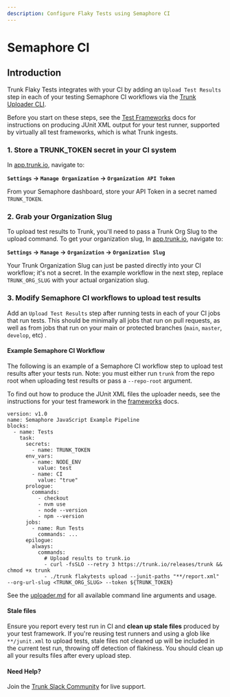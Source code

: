 ```yaml
---
description: Configure Flaky Tests using Semaphore CI
---
```


# Semaphore CI

## Introduction

Trunk Flaky Tests integrates with your CI by adding an `Upload Test Results` step in each of your testing Semaphore CI workflows via the [Trunk Uploader CLI](../../uploader.md).&#x20;

Before you start on these steps, see the [Test Frameworks](../frameworks/) docs for instructions on producing JUnit XML output for your test runner, supported by virtually all test frameworks, which is what Trunk ingests.

### 1. Store a TRUNK\_TOKEN secret in your CI system

In [app.trunk.io](https://app.trunk.io/?intent=flaky+tests), navigate to:

**`Settings` -> `Manage Organization` -> `Organization API Token`**

From your Semaphore dashboard, store your API Token in a secret named `TRUNK_TOKEN`.&#x20;

### 2. Grab your Organization Slug

To upload test results to Trunk, you'll need to pass a Trunk Org Slug to the upload command. To get your organization slug, In [app.trunk.io](https://app.trunk.io/?intent=flaky+tests), navigate to:

&#x20;**`Settings` -> `Manage` -> `Organization` -> `Organization Slug`**

Your Trunk Organization Slug can just be pasted directly into your CI workflow; it's not a secret. In the example workflow in the next step, replace `TRUNK_ORG_SLUG` with your actual organization slug.

### 3. Modify Semaphore CI workflows to upload test results

Add an `Upload Test Results` step after running tests in each of your CI jobs that run tests. This should be minimally all jobs that run on pull requests, as well as from jobs that run on your main or protected branches (`main`, `master`, `develop`, etc) .

#### Example Semaphore CI Workflow

The following is an example of a Semaphore CI workflow step to upload test results after your tests run. Note: you must either run `trunk` from the repo root when uploading test results or pass a `--repo-root` argument.

To find out how to produce the JUnit XML files the uploader needs, see the instructions for your test framework in the [frameworks](../frameworks/ "mention") docs.

```
version: v1.0
name: Semaphore JavaScript Example Pipeline
blocks:
  - name: Tests
    task:
      secrets:
        - name: TRUNK_TOKEN
      env_vars:
        - name: NODE_ENV
          value: test
        - name: CI
          value: "true"
      prologue:
        commands:
          - checkout
          - nvm use
          - node --version
          - npm --version
      jobs:
        - name: Run Tests
          commands: ...
      epilogue:
        always:
          commands:
            # Upload results to trunk.io
            - curl -fsSLO --retry 3 https://trunk.io/releases/trunk && chmod +x trunk
            - ./trunk flakytests upload --junit-paths "**/report.xml" --org-url-slug <TRUNK_ORG_SLUG> --token ${TRUNK_TOKEN}
```

See the [uploader.md](../../uploader.md "mention") for all available command line arguments and usage.

#### Stale files

Ensure you report every test run in CI and **clean up stale files** produced by your test framework. If you're reusing test runners and using a glob like `**/junit.xml` to upload tests, stale files not cleaned up will be included in the current test run, throwing off detection of flakiness. You should clean up all your results files after every upload step.

#### Need Help?

Join the [Trunk Slack Community](https://slack.trunk.io) for live support.

